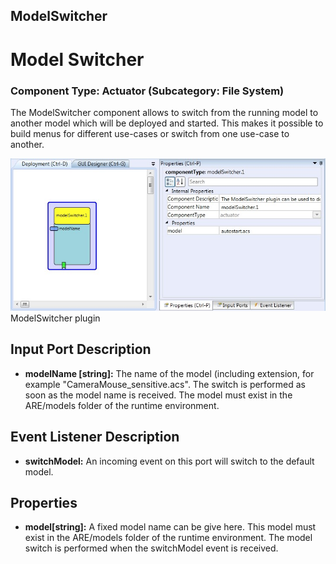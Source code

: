 ##

## ModelSwitcher

# Model Switcher

### Component Type: Actuator (Subcategory: File System)

The ModelSwitcher component allows to switch from the running model to another model which will be deployed and started. This makes it possible to build menus for different use-cases or switch from one use-case to another.

![Screenshot: ModelSwitcher plugin](./img/ModelSwitcher.jpg "Screenshot: ModelSwitcher plugin")  
ModelSwitcher plugin

## Input Port Description

- **modelName \[string\]:** The name of the model (including extension, for example "CameraMouse_sensitive.acs". The switch is performed as soon as the model name is received. The model must exist in the ARE/models folder of the runtime environment.

## Event Listener Description

- **switchModel:** An incoming event on this port will switch to the default model.

## Properties

- **model\[string\]:** A fixed model name can be give here. This model must exist in the ARE/models folder of the runtime environment. The model switch is performed when the switchModel event is received.
